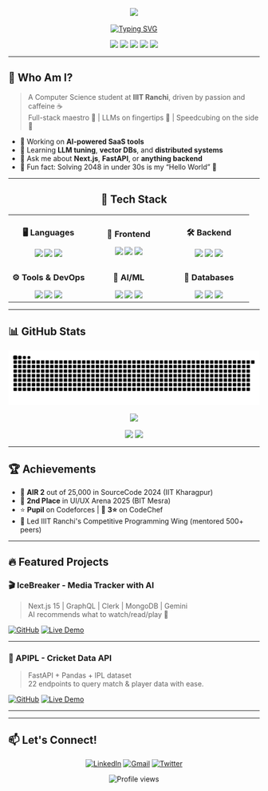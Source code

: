 
<p align="center">
  <img src="https://capsule-render.vercel.app/api?type=blur&height=300&color=gradient&text=Adarsh%20Pandey%20👾&section=header&reversal=false&textBg=false&fontAlign=37&descAlign=100&descAlignY=0fontColor=e9e1f3" />
</p>



<p align="center">
  <a href="https://readme-typing-svg.demolab.com?font=Fira+Code&weight=600&size=24&duration=4000&pause=1000&color=6f00fd&width=435&lines=Full-Stack+Developer;AI+Enthusiast;Competitive+Programmer;Night+Owl">
    <img src="https://readme-typing-svg.demolab.com?font=Fira+Code&weight=600&size=24&duration=4000&pause=1000&color=6f00fd&width=435&lines=Full-Stack+Developer;AI+Enthusiast;Competitive+Programmer;Night+Owl" alt="Typing SVG" />
  </a>
</p>

<p align="center">
  <a href="https://adarsh.cyou"><img src="https://img.shields.io/badge/Portfolio-121212?style=for-the-badge&logo=firefox-browser&logoColor=yellow"/></a>
  <a href="https://linkedin.com/in/adarshpandey1133"><img src="https://img.shields.io/badge/LinkedIn-0077B5?style=for-the-badge&logo=linkedin&logoColor=white"/></a>
  <a href="https://codeforces.com/profile/proffgarryoak"><img src="https://img.shields.io/badge/Codeforces-445f9d?style=for-the-badge&logo=codeforces&logoColor=white"/></a>
  <a href="https://codechef.com/users/proffgarryoak"><img src="https://img.shields.io/badge/CodeChef-5B4638?style=for-the-badge&logo=codechef&logoColor=white"/></a>
  <a href="mailto:adarshp.1133@gmail.com"><img src="https://img.shields.io/badge/Gmail-D14836?style=for-the-badge&logo=gmail&logoColor=white"/></a>
</p>


---

## 🚀 Who Am I?

> A Computer Science student at **IIIT Ranchi**, driven by passion and caffeine ☕  
> Full-stack maestro 🎩 | LLMs on fingertips 🧠 | Speedcubing on the side 🧊

- 🔭 Working on **AI-powered SaaS tools**  
- 🌱 Learning **LLM tuning**, **vector DBs**, and **distributed systems**  
- 💬 Ask me about **Next.js**, **FastAPI**, or **anything backend**  
- 🧊 Fun fact: Solving 2048 in under 30s is my “Hello World” 🎯  

---

<!-- Tech Stack Grid -->
<div align="center">

  <h2>🧠 Tech Stack</h2>

  <table style="border: none; border-collapse: collapse;">
    <tr>
      <td align="center" width="33%">
        <h3>🖥️ Languages</h3>
        <img src="https://img.shields.io/badge/Python-3670A0?style=for-the-badge&logo=python&logoColor=ffdd54"/>
        <img src="https://img.shields.io/badge/C++-00599C?style=for-the-badge&logo=c%2B%2B&logoColor=white"/>
        <img src="https://img.shields.io/badge/JavaScript-323330?style=for-the-badge&logo=javascript&logoColor=F7DF1E"/>
      </td>
      <td align="center" width="33%">
        <h3>🎨 Frontend</h3>
        <img src="https://img.shields.io/badge/Next.js-black?style=for-the-badge&logo=next.js&logoColor=white"/>
        <img src="https://img.shields.io/badge/React-20232a?style=for-the-badge&logo=react&logoColor=61DAFB"/>
        <img src="https://img.shields.io/badge/TailwindCSS-38B2AC?style=for-the-badge&logo=tailwind-css&logoColor=white"/>
      </td>
       <td align="center" width="33%">
        <h3>🛠 Backend</h3>
        <img src="https://img.shields.io/badge/Node.js-6DA55F?style=for-the-badge&logo=node.js&logoColor=white"/>
        <img src="https://img.shields.io/badge/FastAPI-005571?style=for-the-badge&logo=fastapi"/>
        <img src="https://img.shields.io/badge/Flask-000000?style=for-the-badge&logo=flask&logoColor=white"/>
      </td>
    </tr>
    <tr>
      <td align="center" width="33%">
        <h3>⚙️ Tools & DevOps</h3>
        <img src="https://img.shields.io/badge/Git-F05033?style=for-the-badge&logo=git&logoColor=white"/>
        <img src="https://img.shields.io/badge/Docker-0db7ed?style=for-the-badge&logo=docker&logoColor=white"/>
        <img src="https://img.shields.io/badge/Postman-FF6C37?style=for-the-badge&logo=postman&logoColor=white"/>
      </td>
      <td align="center" width="33%">
        <h3>🤖 AI/ML</h3>
        <img src="https://img.shields.io/badge/Gemini-4285F4?style=for-the-badge&logo=google-gemini&logoColor=white"/>
        <img src="https://img.shields.io/badge/Ollama-EE4C2C?style=for-the-badge&logo=ollama&logoColor=white"/>
        <img src="https://img.shields.io/badge/LangChain-FF6F00?style=for-the-badge&logo=langchain&logoColor=white"/>
      </td>
      <td align="center" width="33%">
        <h3>🧩 Databases</h3>
        <img src="https://img.shields.io/badge/MongoDB-4ea94b?style=for-the-badge&logo=mongodb&logoColor=white"/>
        <img src="https://img.shields.io/badge/MySQL-00758F?style=for-the-badge&logo=mysql&logoColor=white"/>
        <img src="https://img.shields.io/badge/Supabase-3ECF8E?style=for-the-badge&logo=supabase&logoColor=white"/>
      </td>
    </tr>
  </table>

</div>

---

## 📊 GitHub Stats
<p align="center">
  <img src="https://github.com/proffgarryoak/proffgarryoak/blob/output/github-contribution-grid-snake-dark.svg" alt="snake"/>
</p>
<p align="center">
  
  <img height="50%" src="https://github-profile-trophy.vercel.app/?username=proffgarryoak&theme=onedark&row=1&column=5" />
</p>
<p align="center">
  <img width="47%" src="https://github-readme-stats.vercel.app/api?username=proffgarryoak&show_icons=true&theme=radical" />
  <img width="50%"  src="https://github-readme-streak-stats.herokuapp.com/?user=proffgarryoak&theme=radical" />
</p>





---

## 🏆 Achievements

- 🥈 **AIR 2** out of 25,000 in SourceCode 2024 (IIT Kharagpur)  
- 🥈 **2nd Place** in UI/UX Arena 2025 (BIT Mesra)  
- ⭐ **Pupil** on Codeforces | 🌟 **3⭐** on CodeChef  
- 👑 Led IIIT Ranchi's Competitive Programming Wing (mentored 500+ peers)

---

## 🔥 Featured Projects

### 🎬 IceBreaker - Media Tracker with AI
> Next.js 15 | GraphQL | Clerk | MongoDB | Gemini  
> AI recommends what to watch/read/play 👀

[![GitHub](https://img.shields.io/badge/github-%23121011.svg?style=for-the-badge&logo=github&logoColor=white)](https://github.com/proffgarryoak/icebreaker)
[![Live Demo](https://img.shields.io/badge/demo-%23000000.svg?style=for-the-badge&logo=vercel&logoColor=white)](https://icebreaker-demo.vercel.app)

---

### 🏏 APIPL - Cricket Data API
> FastAPI + Pandas + IPL dataset  
> 22 endpoints to query match & player data with ease.

[![GitHub](https://img.shields.io/badge/github-%23121011.svg?style=for-the-badge&logo=github&logoColor=white)](https://github.com/proffgarryoak/apipl)
[![Live Demo](https://img.shields.io/badge/demo-%23000000.svg?style=for-the-badge&logo=fastapi&logoColor=white)](https://apipl-demo.onrender.com)

---





---

## 📫 Let's Connect!

<p align="center">
  <a href="https://linkedin.com/in/adarshpandey1133"><img src="https://img.icons8.com/color/48/000000/linkedin.png" alt="LinkedIn"/></a>
  <a href="mailto:adarshp.1133@gmail.com"><img src="https://img.icons8.com/color/48/000000/gmail.png" alt="Gmail"/></a>
  <a href="https://twitter.com/proffgarryoak"><img src="https://img.icons8.com/color/48/000000/twitter.png" alt="Twitter"/></a>
</p>

<p align="center">
  <img src="https://komarev.com/ghpvc/?username=proffgarryoak&label=Profile%20views&color=0e75b6&style=flat" alt="Profile views"/>
</p>
